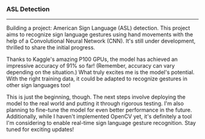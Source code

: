 ### ASL Detection

---

Building a project: American Sign Language (ASL) detection. This project aims to recognize sign language gestures using hand movements with the help of a Convolutional Neural Network (CNN). It's still under development, thrilled to share the initial progress.

Thanks to Kaggle's amazing P100 GPUs, the model has achieved an impressive accuracy of 91% so far! (Remember, accuracy can vary depending on the situation.) What truly excites me is the model's potential. With the right training data, it could be adapted to recognize gestures in other sign languages too!

This is just the beginning, though. The next steps involve deploying the model to the real world and putting it through rigorous testing. I'm also planning to fine-tune the model for even better performance in the future. Additionally, while I haven't implemented OpenCV yet, it's definitely a tool I'm considering to enable real-time sign language gesture recognition. Stay tuned for exciting updates!